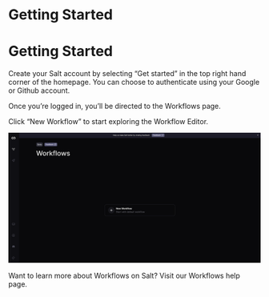 # Getting Started

# **Getting Started**

Create your Salt account by selecting “Get started” in the top right hand corner of the homepage. You can choose to authenticate using your Google or Github account. 

Once you’re logged in, you’ll be directed to the Workflows page.

Click “New Workflow” to start exploring the Workflow Editor.

![getting_started](images/getting_started.png)


Want to learn more about Workflows on Salt? Visit our Workflows help page.
